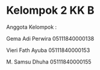 # Kelompok 2 KK B

Anggota Kelompok  :

Gema Adi Perwira              05111840000138

Vieri  Fath Ayuba             05111840000153

M. Samsu Dhuha                05111840000155
